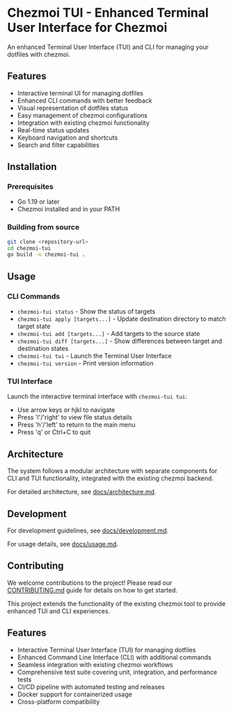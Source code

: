 # Chezmoi TUI - Enhanced Terminal User Interface for Chezmoi

An enhanced Terminal User Interface (TUI) and CLI for managing your dotfiles with chezmoi.

## Features

- Interactive terminal UI for managing dotfiles
- Enhanced CLI commands with better feedback
- Visual representation of dotfiles status
- Easy management of chezmoi configurations
- Integration with existing chezmoi functionality
- Real-time status updates
- Keyboard navigation and shortcuts
- Search and filter capabilities

## Installation

### Prerequisites
- Go 1.19 or later
- Chezmoi installed and in your PATH

### Building from source
```bash
git clone <repository-url>
cd chezmoi-tui
go build -o chezmoi-tui .
```

## Usage

### CLI Commands
- `chezmoi-tui status` - Show the status of targets
- `chezmoi-tui apply [targets...]` - Update destination directory to match target state
- `chezmoi-tui add [targets...]` - Add targets to the source state
- `chezmoi-tui diff [targets...]` - Show differences between target and destination states
- `chezmoi-tui tui` - Launch the Terminal User Interface
- `chezmoi-tui version` - Print version information

### TUI Interface
Launch the interactive terminal interface with `chezmoi-tui tui`:
- Use arrow keys or hjkl to navigate
- Press 'l'/'right' to view file status details
- Press 'h'/'left' to return to the main menu
- Press 'q' or Ctrl+C to quit

## Architecture

The system follows a modular architecture with separate components for CLI and TUI functionality, integrated with the existing chezmoi backend.

For detailed architecture, see [docs/architecture.md](docs/architecture.md).

## Development

For development guidelines, see [docs/development.md](docs/development.md).

For usage details, see [docs/usage.md](docs/usage.md).

## Contributing

We welcome contributions to the project! Please read our [CONTRIBUTING.md](CONTRIBUTING.md) guide for details on how to get started.

This project extends the functionality of the existing chezmoi tool to provide enhanced TUI and CLI experiences.

## Features

- Interactive Terminal User Interface (TUI) for managing dotfiles
- Enhanced Command Line Interface (CLI) with additional commands
- Seamless integration with existing chezmoi workflows
- Comprehensive test suite covering unit, integration, and performance tests
- CI/CD pipeline with automated testing and releases
- Docker support for containerized usage
- Cross-platform compatibility
